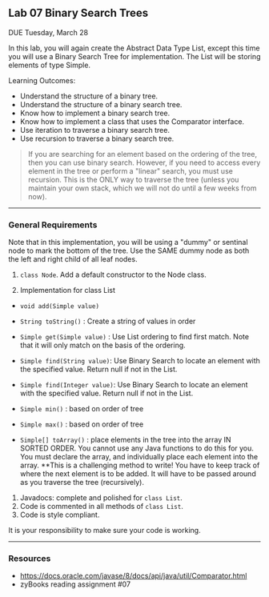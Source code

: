 ## Lab 07 Binary Search Trees

DUE Tuesday, March 28

In this lab, you will again create the Abstract Data Type List, except this time you will use a Binary Search Tree for implementation. The List will be storing elements of type Simple.

Learning Outcomes:
- Understand the structure of a binary tree.
- Understand the structure of a binary search tree.
- Know how to implement a binary search tree.
- Know how to implement a class that uses the Comparator interface.
- Use iteration to traverse a binary search tree.
- Use recursion to traverse a binary search tree.

> If you are searching for an element based on the ordering of the tree, then you can use binary search. However, if you need to access every element in the tree or perform a "linear" search, you must use recursion. This is the ONLY way to traverse the tree (unless you maintain your own stack, which we will not do until a few weeks from now).


<hr>


### General Requirements

Note that in this implementation, you will be using a "dummy" or sentinal node to mark the bottom of the tree. Use the SAME dummy node as both the left and right child of all leaf nodes.



1. `class Node`. Add a default constructor to the Node class.

1. Implementation for class List
- `void add(Simple value)`

- `String toString()` : Create a string of values in order

- `Simple get(Simple value)` : Use List ordering to find first match. Note that it will only match on the basis of the ordering. 

- `Simple find(String value)`: Use Binary Search to locate an element with the specified value. Return null if not in the List.

- `Simple find(Integer value)`: Use Binary Search to locate an element with the specified value. Return null if not in the List.

- `Simple min()` : based on order of tree

- `Simple max()` : based on order of tree

- `Simple[] toArray()` : place elements in the tree into the array IN SORTED ORDER. You cannot use any Java functions to do this for you. You must declare the array, and individually place each element into the array. **This is a challenging method to write! You have to keep track of where the next element is to be added. It will have to be passed around as you traverse the tree (recursively).

1. Javadocs: complete and polished for `class List`.
1. Code is commented in all methods of `class List`.
1. Code is style compliant.

It is your responsibility to make sure your code is working.

<hr>

### Resources 

- https://docs.oracle.com/javase/8/docs/api/java/util/Comparator.html
- zyBooks reading assignment #07










